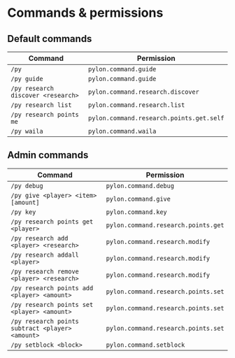 # Commands & permissions

## Default commands
| Command | Permission |
|---------|------------|
| `/py` | `pylon.command.guide`
| `/py guide` | `pylon.command.guide`
| `/py research discover <research>` | `pylon.command.research.discover`
| `/py research list` | `pylon.command.research.list`
| `/py research points me` | `pylon.command.research.points.get.self`
| `/py waila` | `pylon.command.waila`

## Admin commands
| Command | Permission |
|---------|------------|
| `/py debug` | `pylon.command.debug`
| `/py give <player> <item> [amount]` | `pylon.command.give`
| `/py key` | `pylon.command.key`
| `/py research points get <player>` | `pylon.command.research.points.get`
| `/py research add <player> <research>` | `pylon.command.research.modify`
| `/py research addall <player>` | `pylon.command.research.modify`
| `/py research remove <player> <research>` | `pylon.command.research.modify`
| `/py research points add <player> <amount>` | `pylon.command.research.points.set`
| `/py research points set <player> <amount>` | `pylon.command.research.points.set`
| `/py research points subtract <player> <amount>` | `pylon.command.research.points.set`
| `/py setblock <block>` | `pylon.command.setblock`
